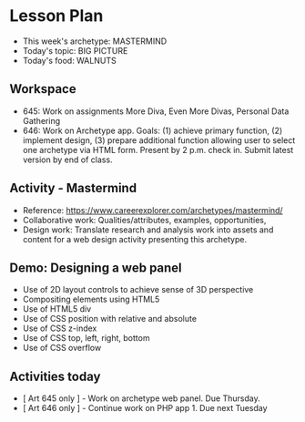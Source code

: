 # Lesson Plan
- This week's archetype: MASTERMIND
- Today's topic: BIG PICTURE
- Today's food: WALNUTS

## Workspace
- 645: Work on assignments More Diva, Even More Divas, Personal Data Gathering
- 646: Work on Archetype app. Goals: (1) achieve primary function, (2) implement design, (3) prepare additional function allowing user to select one archetype via HTML form. Present by 2 p.m. check in. Submit latest version by end of class.

## Activity - Mastermind
- Reference: https://www.careerexplorer.com/archetypes/mastermind/
- Collaborative work: Qualities/attributes, examples, opportunities, 
- Design work: Translate research and analysis work into assets and content for a web design activity presenting this archetype.

## Demo: Designing a web panel
- Use of 2D layout controls to achieve sense of 3D perspective
- Compositing elements using HTML5
- Use of HTML5 div
- Use of CSS position with relative and absolute
- Use of CSS z-index
- Use of CSS top, left, right, bottom
- Use of CSS overflow

## Activities today
- [ Art 645 only ] - Work on archetype web panel. Due Thursday.
- [ Art 646 only ] - Continue work on PHP app 1. Due next Tuesday


